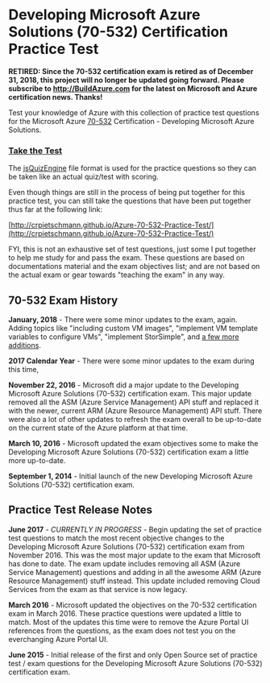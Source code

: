 # Developing Microsoft Azure Solutions (70-532) Certification Practice Test

**RETIRED: Since the 70-532 certification exam is retired as of December 31, 2018, this project will no longer be updated going forward. Please subscribe to <a href="http://BuildAzure.com">http://BuildAzure.com</a> for the latest on Microsoft and Azure certification news. Thanks!**
        
Test your knowledge of Azure with this collection of practice test questions for the Microsoft Azure [70-532](https://www.microsoft.com/learning/en-us/exam-70-532.aspx) Certification - Developing Microsoft Azure Solutions.

### [Take the Test](http://crpietschmann.github.io/Azure-70-532-Practice-Test/)

The [jsQuizEngine](https://github.com/crpietschmann/jsQuizEngine) file format is used for the practice questions so they can be taken like an actual quiz/test with scoring.

Even though things are still in the process of being put together for this practice test, you can still take the questions that have been put together thus far at the following link:

[http://crpietschmann.github.io/Azure-70-532-Practice-Test/](http://crpietschmann.github.io/Azure-70-532-Practice-Test/)

FYI, this is not an exhaustive set of test questions, just some I put together to help me study for and pass the exam. These questions are based on documentations material and the exam objectives list; and are not based on the actual exam or gear towards "teaching the exam" in any way.

## 70-532 Exam History

**January, 2018** - There were some minor updates to the exam, again. Adding topics like "including custom VM images", "implement VM template variables to configure VMs", "implement StorSimple", and [a few more additions](http://download.microsoft.com/download/B/6/E/B6EA081D-6D3B-410B-8845-435DB39B2000/532_OD_Changes.pdf).

**2017 Calendar Year** - There were some minor updates to the exam during this time,

**November 22, 2016** - Microsoft did a major update to the Developing Microsoft Azure Solutions (70-532) certification exam. This major update removed all the ASM (Azure Service Management) API stuff and replaced it with the newer, current ARM (Azure Resource Management) API stuff. There were also a lot of other updates to refresh the exam overall to be up-to-date on the current state of the Azure platform at that time.

**March 10, 2016** - Microsoft updated the exam objectives some to make the Developing Microsoft Azure Solutions (70-532) certification exam a little more up-to-date.

**September 1, 2014** - Initial launch of the new Developing Microsoft Azure Solutions (70-532) certification exam.


## Practice Test Release Notes

**June 2017** - *CURRENTLY IN PROGRESS* - Begin updating the set of practice test questions to match the most recent objective changes to the Developing Microsoft Azure Solutions (70-532) certification exam from November 2016. This was the most major update to the exam that Microsoft has done to date. The exam update includes removing all ASM (Azure Service Management) questions and adding in all the awesome ARM (Azure Resource Management) stuff instead. This update included removing Cloud Services from the exam as that service is now legacy.

**March 2016** - Microsoft updated the objectives on the 70-532 certification exam in March 2016. These practice questions were updated a little to match. Most of the updates this time were to remove the Azure Portal UI references from the questions, as the exam does not test you on the everchanging Azure Portal UI.

**June 2015** - Initial release of the first and only Open Source set of practice test / exam questions for the Developing Microsoft Azure Solutions (70-532) certification exam.

